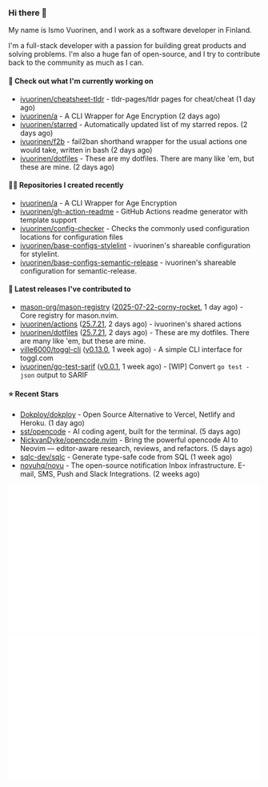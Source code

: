 
### Hi there 👋

My name is Ismo Vuorinen, and I work as a software developer in Finland.

I'm a full-stack developer with a passion for building great products and solving problems.
I'm also a huge fan of open-source, and I try to contribute back to the community as much as I can.

#### 👷 Check out what I'm currently working on

- [ivuorinen/cheatsheet-tldr](https://github.com/ivuorinen/cheatsheet-tldr) - tldr-pages/tldr pages for cheat/cheat (1 day ago)
- [ivuorinen/a](https://github.com/ivuorinen/a) - A CLI Wrapper for Age Encryption (2 days ago)
- [ivuorinen/starred](https://github.com/ivuorinen/starred) - Automatically updated list of my starred repos. (2 days ago)
- [ivuorinen/f2b](https://github.com/ivuorinen/f2b) - fail2ban shorthand wrapper for the usual actions one would take, written in bash (2 days ago)
- [ivuorinen/dotfiles](https://github.com/ivuorinen/dotfiles) - These are my dotfiles. There are many like &#39;em, but these are mine. (2 days ago)

#### 👨‍💻 Repositories I created recently

- [ivuorinen/a](https://github.com/ivuorinen/a) - A CLI Wrapper for Age Encryption
- [ivuorinen/gh-action-readme](https://github.com/ivuorinen/gh-action-readme) - GitHub Actions readme generator with template support
- [ivuorinen/config-checker](https://github.com/ivuorinen/config-checker) - Checks the commonly used configuration locations for configuration files
- [ivuorinen/base-configs-stylelint](https://github.com/ivuorinen/base-configs-stylelint) - ivuorinen&#39;s shareable configuration for stylelint.
- [ivuorinen/base-configs-semantic-release](https://github.com/ivuorinen/base-configs-semantic-release) - ivuorinen&#39;s shareable configuration for semantic-release.

#### 🚀 Latest releases I've contributed to

- [mason-org/mason-registry](https://github.com/mason-org/mason-registry) ([2025-07-22-corny-rocket](https://github.com/mason-org/mason-registry/releases/tag/2025-07-22-corny-rocket), 1 day ago) - Core registry for mason.nvim.
- [ivuorinen/actions](https://github.com/ivuorinen/actions) ([25.7.21](https://github.com/ivuorinen/actions/releases/tag/25.7.21), 2 days ago) - ivuorinen&#39;s shared actions
- [ivuorinen/dotfiles](https://github.com/ivuorinen/dotfiles) ([25.7.21](https://github.com/ivuorinen/dotfiles/releases/tag/25.7.21), 2 days ago) - These are my dotfiles. There are many like &#39;em, but these are mine.
- [ville6000/toggl-cli](https://github.com/ville6000/toggl-cli) ([v0.13.0](https://github.com/ville6000/toggl-cli/releases/tag/v0.13.0), 1 week ago) - A simple CLI interface for toggl.com
- [ivuorinen/go-test-sarif](https://github.com/ivuorinen/go-test-sarif) ([v0.0.1](https://github.com/ivuorinen/go-test-sarif/releases/tag/v0.0.1), 1 week ago) - [WIP] Convert `go test -json` output to SARIF

#### ⭐ Recent Stars

- [Dokploy/dokploy](https://github.com/Dokploy/dokploy) - Open Source Alternative to Vercel, Netlify and Heroku. (1 day ago)
- [sst/opencode](https://github.com/sst/opencode) - AI coding agent, built for the terminal. (5 days ago)
- [NickvanDyke/opencode.nvim](https://github.com/NickvanDyke/opencode.nvim) - Bring the powerful opencode AI to Neovim — editor-aware research, reviews, and refactors. (5 days ago)
- [sqlc-dev/sqlc](https://github.com/sqlc-dev/sqlc) - Generate type-safe code from SQL (1 week ago)
- [novuhq/novu](https://github.com/novuhq/novu) - The open-source notification Inbox infrastructure. E-mail, SMS, Push and Slack Integrations. (2 weeks ago)



<picture>
  <source srcset="https://raw.githubusercontent.com/ivuorinen/github-stats/master/generated/overview.svg#gh-dark-mode-only" media="(prefers-color-scheme: dark)" />
  <img src="https://raw.githubusercontent.com/ivuorinen/github-stats/master/generated/overview.svg#gh-light-mode-only" alt="Overview of my activity" />
</picture>
<picture>
  <source srcset="https://raw.githubusercontent.com/ivuorinen/github-stats/master/generated/languages.svg#gh-dark-mode-only" media="(prefers-color-scheme: dark)" />
  <img src="https://raw.githubusercontent.com/ivuorinen/github-stats/master/generated/languages.svg#gh-light-mode-only" alt="Languages I have been using" />
</picture>


